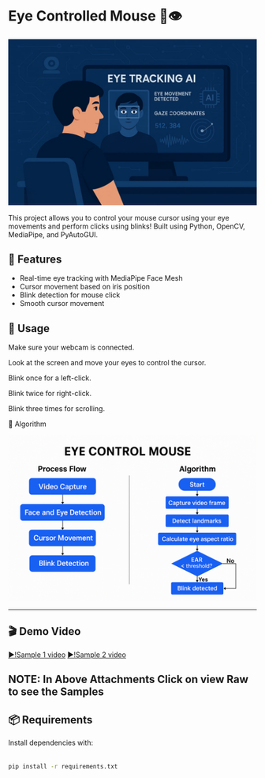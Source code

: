 # Eye Controlled Mouse 🎯👁️
<p float="left">
  <img src="assets/Example.jpg" width="700" />
</p>

This project allows you to control your mouse cursor using your eye movements and perform clicks using blinks! Built using Python, OpenCV, MediaPipe, and PyAutoGUI.

## 🔧 Features

- Real-time eye tracking with MediaPipe Face Mesh
- Cursor movement based on iris position
- Blink detection for mouse click
- Smooth cursor movement

## 🧪 Usage
Make sure your webcam is connected.

Look at the screen and move your eyes to control the cursor.

Blink once for a left-click.

Blink twice for right-click.

Blink three times for scrolling.

📸 Algorithm

<p float="left">  
  <img src="assets/Algorithm.png" width="700" />
</p>


---

## 🎬 Demo Video

[▶️!Sample 1 video](assets/video.mp4)
[▶️!Sample 2 video](assets/video1.mp4)

## NOTE: In Above Attachments Click on view Raw to see the Samples

## 📦 Requirements

Install dependencies with:

```bash

pip install -r requirements.txt

```
